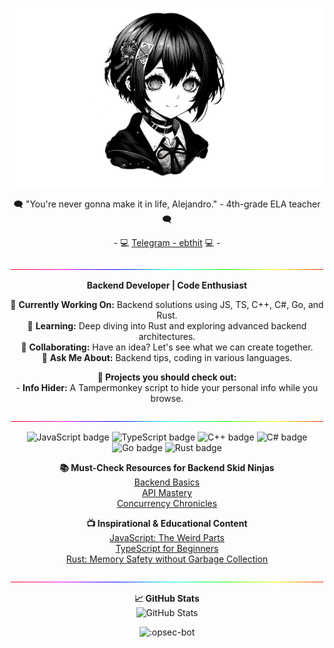 <p align="center">
  <img src="images/alt-image.png" alt="opsec-bot logo">
</p>
<p align="center">
    🗨️ "You're never gonna make it in life, Alejandro." - 4th-grade ELA teacher 🗨️
</p>
<p align="center">
    - 💻 <a href="https://t.me/ebthit">Telegram - ebthit</a> 💻 -
</p>
<p align="center">
  <img src="./images/light-bar.gif" width="500" alt="Separator">
</p>

<p align="center">
  <strong>Backend Developer | Code Enthusiast</strong>
</p>

<p align="center">
  🔭 <strong>Currently Working On:</strong> Backend solutions using JS, TS, C++, C#, Go, and Rust.<br>
  🌱 <strong>Learning:</strong> Deep diving into Rust and exploring advanced backend architectures.<br>
  👯 <strong>Collaborating:</strong> Have an idea? Let's see what we can create together.<br>
  💬 <strong>Ask Me About:</strong> Backend tips, coding in various languages.<br>
</p>

<p align="center">
  <strong>🤖 Projects you should check out:</strong><br>
  - <strong>Info Hider:</strong> A Tampermonkey script to hide your personal info while you browse.
</p>

<p align="center">
  <img src="./images/light-bar.gif" width="500" alt="Separator">
</p>

<p align="center">
  <img src="https://img.shields.io/badge/JavaScript-F7DF1E?style=for-the-badge&logo=javascript&logoColor=black" alt="JavaScript badge">
  <img src="https://img.shields.io/badge/TypeScript-3178C6?style=for-the-badge&logo=typescript&logoColor=white" alt="TypeScript badge">
  <img src="https://img.shields.io/badge/C++-00599C?style=for-the-badge&logo=cplusplus&logoColor=white" alt="C++ badge">
  <img src="https://img.shields.io/badge/C%23-239120?style=for-the-badge&logo=csharp&logoColor=white" alt="C# badge">
  <img src="https://img.shields.io/badge/Go-00ADD8?style=for-the-badge&logo=go&logoColor=white" alt="Go badge">
  <img src="https://img.shields.io/badge/Rust-000000?style=for-the-badge&logo=rust&logoColor=white" alt="Rust badge">
</p>

<p align="center">
  <strong>📚 Must-Check Resources for Backend Skid Ninjas</strong><br>
  <a href="https://backend.dev/101">Backend Basics</a><br>
  <a href="https://api-design.nodejs.org/">API Mastery</a><br>
  <a href="https://go.dev/talks/concurrency">Concurrency Chronicles</a>
</p>

<p align="center">
  <strong>📺 Inspirational & Educational Content</strong><br>
  <a href="https://www.youtube.com/watch?v=bEjnZeZEqSY">JavaScript: The Weird Parts</a><br>
  <a href="https://www.youtube.com/watch?v=BwuLxPH8IDs">TypeScript for Beginners</a><br>
  <a href="https://www.youtube.com/watch?v=d1uraoHM8Gg">Rust: Memory Safety without Garbage Collection</a>
</p>

<p align="center">
  <img src="./images/light-bar.gif" width="500" alt="Separator">
</p>

<p align="center">
  <strong>📈 GitHub Stats</strong><br>
  <img src="https://github-readme-stats.vercel.app/api?username=opsec-bot&show_icons=true&theme=tokyonight" alt="GitHub Stats">
</p>

<p align="center">
  <img src="https://count.getloli.com/get/@:obsec-bot" alt=":opsec-bot">
</p>

